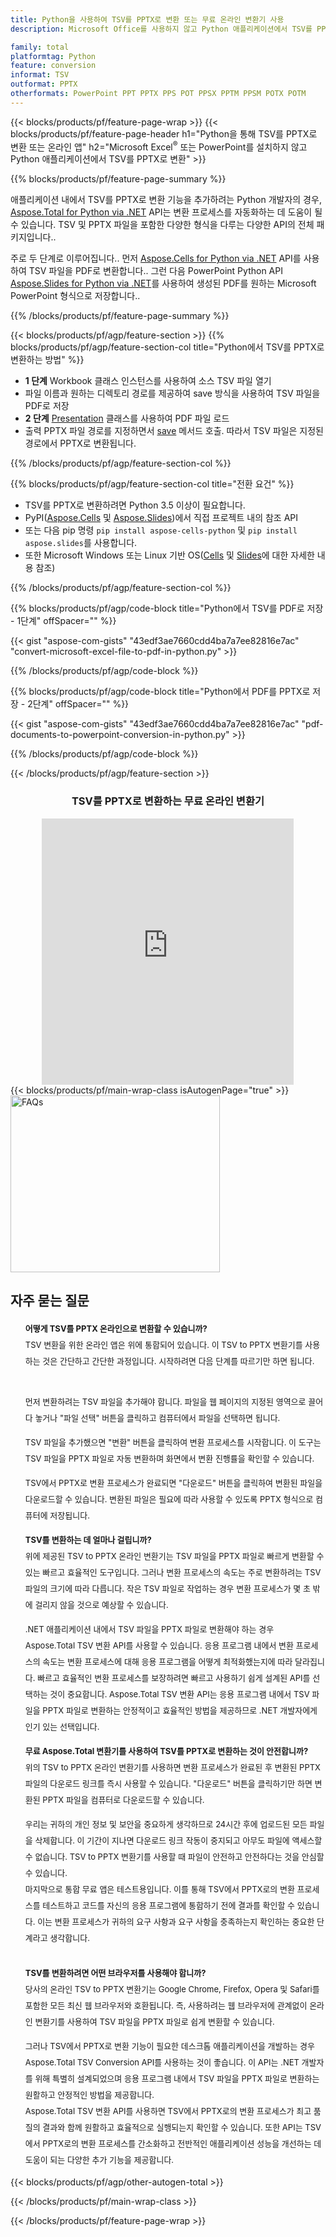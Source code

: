 ```yaml
---
title: Python을 사용하여 TSV를 PPTX로 변환 또는 무료 온라인 변환기 사용
description: Microsoft Office를 사용하지 않고 Python 애플리케이션에서 TSV를 PPTX로 변환 또는 온라인. 코드를 통합하기 전에 무료 TSV to PPTX 온라인 변환기를 빠르게 테스트하십시오. 

family: total
platformtag: Python
feature: conversion
informat: TSV
outformat: PPTX
otherformats: PowerPoint PPT PPTX PPS POT PPSX PPTM PPSM POTX POTM
---
```

{{< blocks/products/pf/feature-page-wrap >}}
{{< blocks/products/pf/feature-page-header h1="Python을 통해 TSV를 PPTX로 변환 또는 온라인 앱" h2="Microsoft Excel<sup>&reg;</sup> 또는 PowerPoint를 설치하지 않고 Python 애플리케이션에서 TSV를 PPTX로 변환" >}}

{{% blocks/products/pf/feature-page-summary %}}

애플리케이션 내에서 TSV를 PPTX로 변환 기능을 추가하려는 Python 개발자의 경우, [Aspose.Total for Python via .NET](https://products.aspose.com/total/python-net/) API는 변환 프로세스를 자동화하는 데 도움이 될 수 있습니다. TSV 및 PPTX 파일을 포함한 다양한 형식을 다루는 다양한 API의 전체 패키지입니다..

주로 두 단계로 이루어집니다.. 먼저 [Aspose.Cells for Python via .NET](https://products.aspose.com/cells/python-net/) API를 사용하여 TSV 파일을 PDF로 변환합니다.. 그런 다음 PowerPoint Python API [Aspose.Slides for Python via .NET](https://products.aspose.com/slides/python-net/)를 사용하여 생성된 PDF를 원하는 Microsoft PowerPoint 형식으로 저장합니다.. 

{{% /blocks/products/pf/feature-page-summary %}}

{{< blocks/products/pf/agp/feature-section >}}
{{% blocks/products/pf/agp/feature-section-col title="Python에서 TSV를 PPTX로 변환하는 방법" %}}
- **1 단계** Workbook 클래스 인스턴스를 사용하여 소스 TSV 파일 열기 
- 파일 이름과 원하는 디렉토리 경로를 제공하여 save 방식을 사용하여 TSV 파일을 PDF로 저장
-  **2 단계** [Presentation](https://reference.aspose.com/slides/python-net/aspose.slides/presentation/) 클래스를 사용하여 PDF 파일 로드
-  출력 PPTX 파일 경로를 지정하면서 [save](https://reference.aspose.com/slides/python-net/aspose.slides/presentation/) 메서드 호출. 따라서 TSV 파일은 지정된 경로에서 PPTX로 변환됩니다.

{{% /blocks/products/pf/agp/feature-section-col %}}

{{% blocks/products/pf/agp/feature-section-col title="전환 요건" %}}

- TSV를 PPTX로 변환하려면 Python 3.5 이상이 필요합니다.
- PyPI([Aspose.Cells](https://pypi.org/project/aspose-cells-python/) 및 [Aspose.Slides](https://pypi.org/project/Aspose.Slides/))에서 직접 프로젝트 내의 참조 API
-  또는 다음 pip 명령 ```pip install aspose-cells-python``` 및 ```pip install aspose.slides```를 사용합니다.
-  또한 Microsoft Windows 또는 Linux 기반 OS([Cells](https://docs.aspose.com/cells/python-net/getting-started/#installation) 및 [Slides](https://docs.aspose.com/slides/python-net/system-requirements/)에 대한 자세한 내용 참조)
 

{{% /blocks/products/pf/agp/feature-section-col %}}

{{% blocks/products/pf/agp/code-block title="Python에서 TSV를 PDF로 저장 - 1단계" offSpacer="" %}}

{{< gist "aspose-com-gists" "43edf3ae7660cdd4ba7a7ee82816e7ac" "convert-microsoft-excel-file-to-pdf-in-python.py" >}}

{{% /blocks/products/pf/agp/code-block %}}

{{% blocks/products/pf/agp/code-block title="Python에서 PDF를 PPTX로 저장 - 2단계" offSpacer="" %}}

{{< gist "aspose-com-gists" "43edf3ae7660cdd4ba7a7ee82816e7ac" "pdf-documents-to-powerpoint-conversion-in-python.py" >}}

{{% /blocks/products/pf/agp/code-block %}}

{{< /blocks/products/pf/agp/feature-section >}}

<div class="container-fluid agp-content bg-white aboutfile box-1 vh100 section nopbtm">
<div class=container>
<div class=row>
<div class="demobox tc col-md-12 padding-0" align="center">

<h3>TSV를 PPTX로 변환하는 무료 온라인 변환기</h3>

<iframe title="pptx에서 tsv로 변환 온라인 도구" style="border: none; height: 426px;" scrolling="no" src="https://total-conversion-app-65z5r2lp.k8s.dynabic.com/?to=pptx&from=tsv" id="child-iframe" width="80%"></iframe>

</div></div>
</div></div>
{{< blocks/products/pf/main-wrap-class isAutogenPage="true" >}}
<style>.howtolist li{margin-right: 0!important;line-height: 26px;position: relative;margin-bottom: 10px;font-size: 13px;list-style-type: none;}</style>
<div class="col-md-12 tl bg-gray-dark howtolist section">
  <a class="anchor" name="faqpage"></a>
  <div class="container tl dflex" itemscope="" itemtype="https://schema.org/FAQPage">
      <div class="col-md-4 howtosectiongfx">
          <img class="social-panel-hide-on-mobile" src="https://www.groupdocs.cloud/templates/brand/images/groupdocs/conversion/groupdocs_conversion-brand.png" alt="FAQs" width="335" height="283">
      </div>
      <div class="howtosection col-md-8">
          <div>
              <h2>자주 묻는 질문</h2>
              <ul>
                  <li itemscope="" itemprop="mainEntity" itemtype="https://schema.org/Question">
                      <div>
                          <span itemprop="name"><b>어떻게 TSV를 PPTX 온라인으로 변환할 수 있습니까?</b></span>
                      </div>
                      <div itemscope="" itemprop="acceptedAnswer" itemtype="https://schema.org/Answer">
                          <span itemprop="text">TSV 변환을 위한 온라인 앱은 위에 통합되어 있습니다. 이 TSV to PPTX 변환기를 사용하는 것은 간단하고 간단한 과정입니다. 시작하려면 다음 단계를 따르기만 하면 됩니다.<br /><br />

먼저 변환하려는 TSV 파일을 추가해야 합니다. 파일을 웹 페이지의 지정된 영역으로 끌어다 놓거나 "파일 선택" 버튼을 클릭하고 컴퓨터에서 파일을 선택하면 됩니다.<br />

TSV 파일을 추가했으면 "변환" 버튼을 클릭하여 변환 프로세스를 시작합니다. 이 도구는 TSV 파일을 PPTX 파일로 자동 변환하며 화면에서 변환 진행률을 확인할 수 있습니다.<br />

TSV에서 PPTX로 변환 프로세스가 완료되면 "다운로드" 버튼을 클릭하여 변환된 파일을 다운로드할 수 있습니다. 변환된 파일은 필요에 따라 사용할 수 있도록 PPTX 형식으로 컴퓨터에 저장됩니다.</span>
                      </div>
                  </li>
                  <li itemscope="" itemprop="mainEntity" itemtype="https://schema.org/Question">
                      <div>
                          <span itemprop="name"><b>TSV를 변환하는 데 얼마나 걸립니까?</b></span>
                      </div>
                      <div itemscope="" itemprop="acceptedAnswer" itemtype="https://schema.org/Answer">
                          <span itemprop="text">위에 제공된 TSV to PPTX 온라인 변환기는 TSV 파일을 PPTX 파일로 빠르게 변환할 수 있는 빠르고 효율적인 도구입니다. 그러나 변환 프로세스의 속도는 주로 변환하려는 TSV 파일의 크기에 따라 다릅니다. 작은 TSV 파일로 작업하는 경우 변환 프로세스가 몇 초 밖에 걸리지 않을 것으로 예상할 수 있습니다.<br />

.NET 애플리케이션 내에서 TSV 파일을 PPTX 파일로 변환해야 하는 경우 Aspose.Total TSV 변환 API를 사용할 수 있습니다. 응용 프로그램 내에서 변환 프로세스의 속도는 변환 프로세스에 대해 응용 프로그램을 어떻게 최적화했는지에 따라 달라집니다. 빠르고 효율적인 변환 프로세스를 보장하려면 빠르고 사용하기 쉽게 설계된 API를 선택하는 것이 중요합니다. Aspose.Total TSV 변환 API는 응용 프로그램 내에서 TSV 파일을 PPTX 파일로 변환하는 안정적이고 효율적인 방법을 제공하므로 .NET 개발자에게 인기 있는 선택입니다.</span>
                      </div>
                  </li>
                  <li itemscope="" itemprop="mainEntity" itemtype="https://schema.org/Question">
                      <div>
                          <span itemprop="name"><b>무료 Aspose.Total 변환기를 사용하여 TSV를 PPTX로 변환하는 것이 안전합니까?</b></span>
                      </div>
                      <div itemscope="" itemprop="acceptedAnswer" itemtype="https://schema.org/Answer">
                          <span itemprop="text">위의 TSV to PPTX 온라인 변환기를 사용하면 변환 프로세스가 완료된 후 변환된 PPTX 파일의 다운로드 링크를 즉시 사용할 수 있습니다. "다운로드" 버튼을 클릭하기만 하면 변환된 PPTX 파일을 컴퓨터로 다운로드할 수 있습니다.<br />

우리는 귀하의 개인 정보 및 보안을 중요하게 생각하므로 24시간 후에 업로드된 모든 파일을 삭제합니다. 이 기간이 지나면 다운로드 링크 작동이 중지되고 아무도 파일에 액세스할 수 없습니다. TSV to PPTX 변환기를 사용할 때 파일이 안전하고 안전하다는 것을 안심할 수 있습니다.
<br />
마지막으로 통합 무료 앱은 테스트용입니다. 이를 통해 TSV에서 PPTX로의 변환 프로세스를 테스트하고 코드를 자신의 응용 프로그램에 통합하기 전에 결과를 확인할 수 있습니다. 이는 변환 프로세스가 귀하의 요구 사항과 요구 사항을 충족하는지 확인하는 중요한 단계라고 생각합니다.</span>
                      </div>
                  </li>                 
                  <li itemscope="" itemprop="mainEntity" itemtype="https://schema.org/Question">
                      <div>
                          <span itemprop="name"><b>TSV를 변환하려면 어떤 브라우저를 사용해야 합니까?</b></span>
                      </div>
                      <div itemscope="" itemprop="acceptedAnswer" itemtype="https://schema.org/Answer">
                          <span itemprop="text">당사의 온라인 TSV to PPTX 변환기는 Google Chrome, Firefox, Opera 및 Safari를 포함한 모든 최신 웹 브라우저와 호환됩니다. 즉, 사용하려는 웹 브라우저에 관계없이 온라인 변환기를 사용하여 TSV 파일을 PPTX 파일로 쉽게 변환할 수 있습니다.<br />

그러나 TSV에서 PPTX로 변환 기능이 필요한 데스크톱 애플리케이션을 개발하는 경우 Aspose.Total TSV Conversion API를 사용하는 것이 좋습니다. 이 API는 .NET 개발자를 위해 특별히 설계되었으며 응용 프로그램 내에서 TSV 파일을 PPTX 파일로 변환하는 원활하고 안정적인 방법을 제공합니다.
<br />
Aspose.Total TSV 변환 API를 사용하면 TSV에서 PPTX로의 변환 프로세스가 최고 품질의 결과와 함께 원활하고 효율적으로 실행되는지 확인할 수 있습니다. 또한 API는 TSV에서 PPTX로의 변환 프로세스를 간소화하고 전반적인 애플리케이션 성능을 개선하는 데 도움이 되는 다양한 추가 기능을 제공합니다.</span>
                      </div>
                  </li>
              </ul>
          </div>
      </div>
  </div>
{{< blocks/products/pf/agp/other-autogen-total >}}

{{< /blocks/products/pf/main-wrap-class >}}

{{< /blocks/products/pf/feature-page-wrap >}}
